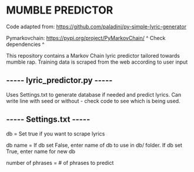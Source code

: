 # MUMBLE PREDICTOR
Code adapted from: https://github.com/paladini/py-simple-lyric-generator

Pymarkovchain: https://pypi.org/project/PyMarkovChain/
^ Check dependencies ^

This repository contains a Markov Chain lyric predictor tailored towards mumble rap.
Training data is scraped from the web according to user input

## ----- lyric_predictor.py -----
Uses Settings.txt to generate database if needed and predict lyrics.
Can write line with seed or without - check code to see which is being used.

## ----- Settings.txt -----
db = Set true if you want to scrape lyrics 

db name = If db set False, enter name of db to use in db/ folder. If db set True, enter name for new db
	  
number of phrases = # of phrases to predict
